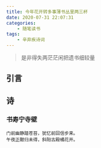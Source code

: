 ```yaml
---
title: 今年花开转多事薄书丛里两三杯
date: 2020-07-31 22:07:31
categories: 
    - 随笔读书
tags: 
    - 辛弃疾诗词
---
```


>是非得失两茫茫闲把遗书细较量


<!-- more -->

## 引言

## 诗

### 书寿宁寺壁
```commandline
门前幽静踏苍苔，犹忆前回信步来。
午夜正酣归未得，斜阳古殿橘花开。
```

 